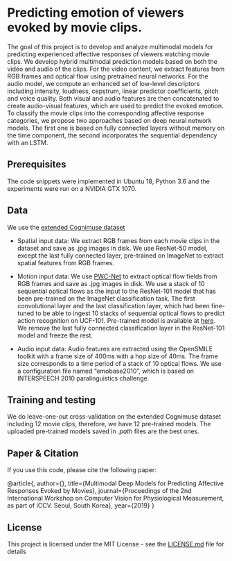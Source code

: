 # Predicting emotion of viewers evoked by movie clips. 

The goal of this project is to  develop  and  analyze  multimodal  models  for  predicting  experienced  affective  responses of viewers watching movie clips. We develop hybrid multimodal prediction models based on both the video and audio of the clips. For the video content, we extract features from RGB frames and optical flow using pretrained neural networks.  For the audio model, we compute  an  enhanced  set  of  low-level  descriptors  including  intensity,  loudness,  cepstrum,  linear  predictor  coefficients, pitch and voice quality.  Both visual and audio features are then concatenated to create audio-visual features, which are used to predict the evoked emotion. To classify the movie clips into the corresponding affective response categories, we propose two approaches based on deep neural network models.  The first one is based on fully connected layers without memory on the time component, the second incorporates the sequential dependency with an LSTM. 

## Prerequisites

The code snippets were implemented in Ubuntu 18, Python 3.6 and the experiments were run on a NVIDIA GTX 1070. 

## Data

We use the [extended Cognimuse dataset](http://cognimuse.cs.ntua.gr/database)

* Spatial input data: 
We extract RGB frames from each movie clips in the dataset and save as .jpg images in disk. 
We use ResNet-50 model, except the last fully connected layer, pre-trained on ImageNet to extract spatial features from RGB frames. 

* Motion input data: 
We use [PWC-Net](https://github.com/NVlabs/PWC-Net/tree/master/PyTorch) to extract optical flow fields from RGB frames and save as .jpg images in disk. 
We use a stack of 10 sequential optical flows as the input to the ResNet-101 model that has been pre-trained on the ImageNet classification task. The first convolutional layer and the last classification layer, which had been fine-tuned to be able to ingest 10 stacks of sequential optical flows to predict action recognition on UCF-101. Pre-trained model is available at [here](https://github.com/jeffreyhuang1/twostream-action-recognition). 
We remove the last fully connected classification layer in the ResNet-101 model and freeze the rest.

* Audio input data:
Audio features are extracted using the OpenSMILE toolkit with a frame size of 400ms with a hop size of 40ms. The frame size corresponds to a
time period of a stack of 10 optical flows. We use a configuration file named “emobase2010”, which is based on INTERSPEECH 2010 paralinguistics
challenge. 

## Training and testing

We do leave-one-out cross-validation on the extended Cognimuse dataset including 12 movie clips, therefore, we have 12 pre-trained models. The uploaded pre-trained models saved in *.path* files are the best ones.
 
## Paper & Citation

If you use this code, please cite the following paper: 

@article{,
  author={},
  title={Multimodal Deep Models for Predicting Affective Responses Evoked by Movies},
  journal={Proceedings of the 2nd International Workshop on Computer Vision for Physiological Measurement, as part of ICCV. Seoul, South Korea},
  year={2019}
}

## License

This project is licensed under the MIT License - see the [LICENSE.md](LICENSE.md) file for details


